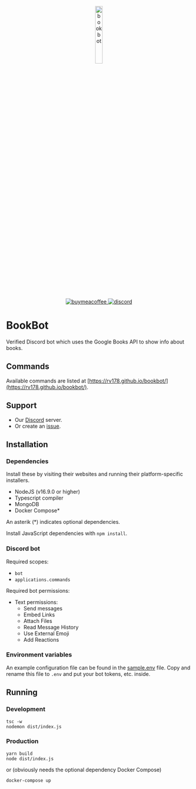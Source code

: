 <div align="center">
	<img src="https://media.discordapp.net/attachments/948141108402225184/948890934840528937/Untitled_design.png" alt=bookbot height=20% width=20% />
	<p align="center">
		<a href="https://buymeacoffee.com/bookbot">
			<img src="https://img.shields.io/badge/Buy_Me_A_Coffee-FFDD00?style=for-the-badge&logo=buy-me-a-coffee&logoColor=black" alt=buymeacoffee>
		</a>
		<a href="https://discord.gg/zxrrTEDkMg">
			<img src="https://img.shields.io/badge/Discord-5865F2?style=for-the-badge&logo=discord&logoColor=white" alt=discord>
		</a>
	</p>
</div>

# BookBot

Verified Discord bot which uses the Google Books API to show info about books.

## Commands

Available commands are listed at [https://rv178.github.io/bookbot/](https://rv178.github.io/bookbot/).

## Support

- Our [Discord](https://discord.gg/zxrrTEDkMg) server.
- Or create an [issue](https://github.com/rv178/bookbot/issues/new/choose).

## Installation

### Dependencies

Install these by visiting their websites and running their platform-specific installers.

- NodeJS (v16.9.0 or higher)
- Typescript compiler
- MongoDB
- Docker Compose\*

An asterik (\*) indicates optional dependencies.

Install JavaScript dependencies with `npm install`.

### Discord bot

Required scopes:

- `bot`
- `applications.commands`

Required bot permissions:

- Text permissions:
  - Send messages
  - Embed Links
  - Attach Files
  - Read Message History
  - Use External Emoji
  - Add Reactions

### Environment variables

An example configuration file can be found in the [sample.env](./sample.env) file.
Copy and rename this file to `.env` and put your bot tokens, etc. inside.

## Running

### Development

```
tsc -w
nodemon dist/index.js
```

### Production

```
yarn build
node dist/index.js
```

or (obviously needs the optional dependency Docker Compose)

```
docker-compose up
```
